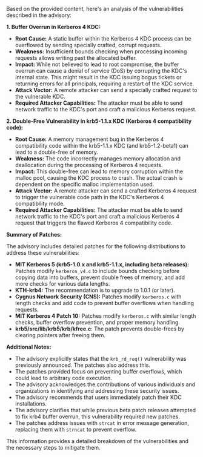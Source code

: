Based on the provided content, here's an analysis of the vulnerabilities described in the advisory:

**1. Buffer Overrun in Kerberos 4 KDC:**

*   **Root Cause:** A static buffer within the Kerberos 4 KDC process can be overflowed by sending specially crafted, corrupt requests.
*   **Weakness:** Insufficient bounds checking when processing incoming requests allows writing past the allocated buffer.
*  **Impact:** While not believed to lead to root compromise, the buffer overrun can cause a denial of service (DoS) by corrupting the KDC's internal state. This might result in the KDC issuing bogus tickets or returning errors for all principals, requiring a restart of the KDC service.
*   **Attack Vector:**  A remote attacker can send a specially crafted request to the vulnerable KDC.
*   **Required Attacker Capabilities:** The attacker must be able to send network traffic to the KDC's port and craft a malicious Kerberos request.

**2. Double-Free Vulnerability in krb5-1.1.x KDC (Kerberos 4 compatibility code):**

*   **Root Cause:** A memory management bug in the Kerberos 4 compatibility code within the krb5-1.1.x KDC (and krb5-1.2-beta1) can lead to a double-free of memory.
*   **Weakness:** The code incorrectly manages memory allocation and deallocation during the processing of Kerberos 4 requests.
*   **Impact:** This double-free can lead to memory corruption within the malloc pool, causing the KDC process to crash. The actual crash is dependent on the specific malloc implementation used.
*   **Attack Vector:** A remote attacker can send a crafted Kerberos 4 request to trigger the vulnerable code path in the KDC's Kerberos 4 compatibility mode.
*  **Required Attacker Capabilities:** The attacker must be able to send network traffic to the KDC's port and craft a malicious Kerberos 4 request that triggers the flawed Kerberos 4 compatibility code.

**Summary of Patches:**

The advisory includes detailed patches for the following distributions to address these vulnerabilities:

*   **MIT Kerberos 5 (krb5-1.0.x and krb5-1.1.x, including beta releases):**  Patches modify `kerberos_v4.c` to include bounds checking before copying data into buffers, prevent double frees of memory, and add more checks for various data lengths.
*  **KTH-krb4:**  The recommendation is to upgrade to 1.0.1 (or later).
*   **Cygnus Network Security (CNS):** Patches modify `kerberos.c` with length checks and add code to prevent buffer overflows when handling requests.
*   **MIT Kerberos 4 Patch 10:** Patches modify `kerberos.c` with similar length checks, buffer overflow prevention, and proper memory handling.
*   **krb5/src/lib/krb5/krb/kfree.c**: The patch prevents double-frees by clearing pointers after freeing them.

**Additional Notes:**

*   The advisory explicitly states that the `krb_rd_req()` vulnerability was previously announced. The patches also address this.
*   The patches provided focus on preventing buffer overflows, which could lead to arbitrary code execution.
*   The advisory acknowledges the contributions of various individuals and organizations in identifying and addressing these security issues.
*   The advisory recommends that users immediately patch their KDC installations.
* The advisory clarifies that while previous beta patch releases attempted to fix krb4 buffer overrun, this vulnerability required new patches.
* The patches address issues with `strcat` in error message generation, replacing them with `strncat` to prevent overflow.

This information provides a detailed breakdown of the vulnerabilities and the necessary steps to mitigate them.